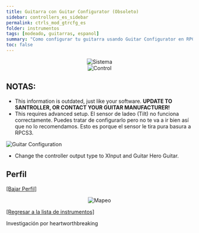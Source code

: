 ```yaml
---
title: Guitarra con Guitar Configurator (Obsoleto)
sidebar: controllers_es_sidebar
permalink: ctrls_mod_gtrcfg_es
folder: instrumentos
tags: [modeado, guitarras, espanol]
summary: "Como configurar tu guitarra usando Guitar Configurator en RPCS3."
toc: false
---
```


<div align="center"> <img src="https://rb3pc.milohax.org/images/instruments/plat/lgc.png" alt="Sistema" title="Sistema"></div>

<div align="center"> <img src="https://rb3pc.milohax.org/images/instruments/cont/rcmgtrs.png" alt="Control" title="Control"></div>

## NOTAS:

* This information is outdated, just like your software. **UPDATE TO SANTROLLER, OR CONTACT YOUR GUITAR MANUFACTURER!**
* This requires advanced setup.
El sensor de ladeo (Tilt) no funciona correctamente. Puedes tratar de configurarlo pero no te va a ir bien así que no lo recomendamos. Esto es porque el sensor le tira pura basura a RPCS3.

![Guitar Configuration](https://rb3pc.milohax.org/images/instruments/xtra/gtrcfg/picolpguitarconfigurator.png "Guitar Configurator")  

* Change the controller output type to XInput and Guitar Hero Guitar.

## Perfil

[[Bajar Perfil]](https://github.com/carlmylo/docu-rpcs3/raw/refs/heads/gh-pages/downloads/instrument-repo/Wii%20Guitar%20Hero%20Les%20Paul%20%5BPi%20Pico%5D.7z)

<div align="center"> <img src="https://rb3pc.milohax.org/images/instruments/maps/picolpmapping.png" alt="Mapeo" title="Mapeo"></div>

[[Regresar a la lista de instrumentos]](https://rb3pc.milohax.org/ctrls_es#lista-de-instrumentos)

Investigación por heartworthbreaking